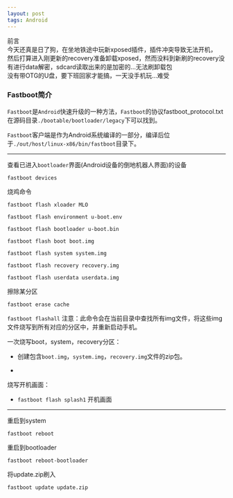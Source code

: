 ```yaml
---
layout: post
tags: Android
---
```


前言  
今天还真是日了狗，在坐地铁途中玩新xposed插件，插件冲突导致无法开机，  
然后打算进入刚更新的recovery准备卸载xposed，然而没料到新刷的recovery没有进行data解密，sdcard读取出来的是加密的...无法刷卸载包  
没有带OTG的U盘，要下班回家才能搞，一天没手机玩...难受

### Fastboot简介

`Fastboot`是`Android`快速升级的一种方法，`Fastboot`的协议fastboot_protocol.txt在源码目录`./bootable/bootloader/legacy`下可以找到。

`Fastboot`客户端是作为Android系统编译的一部分，编译后位于`./out/host/linux-x86/bin/fastboot`目录下。

---

查看已进入`bootloader`界面(Android设备的倒地机器人界面)的设备
```
fastboot devices
```

烧鸡命令
```
fastboot flash xloader MLO

fastboot flash environment u-boot.env

fastboot flash bootloader u-boot.bin

fastboot flash boot boot.img

fastboot flash system system.img

fastboot flash recovery recovery.img

fastboot flash userdata userdata.img
```

擦除某分区
```
fastboot erase cache
```

`fastboot flashall`   注意：此命令会在当前目录中查找所有img文件，将这些img文件烧写到所有对应的分区中，并重新启动手机。  

一次烧写boot，system，recovery分区：

  - 创建包含`boot.img`，`system.img`，`recovery.img`文件的zip包。

  -

烧写开机画面：
  
  - `fastboot flash splash1` 开机画面

---

重启到system
```
fastboot reboot
```

重启到bootloader
```
fastboot reboot-bootloader
```

将update.zip刷入
```
fastboot update update.zip
```
